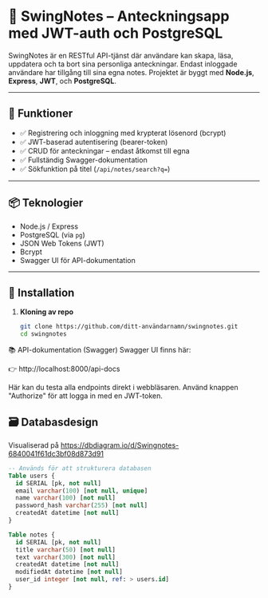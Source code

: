 
# 📝 SwingNotes – Anteckningsapp med JWT-auth och PostgreSQL

SwingNotes är en RESTful API-tjänst där användare kan skapa, läsa, uppdatera och ta bort sina personliga anteckningar. Endast inloggade användare har tillgång till sina egna notes. Projektet är byggt med **Node.js**, **Express**, **JWT**, och **PostgreSQL**.

---

## 🚀 Funktioner

- ✅ Registrering och inloggning med krypterat lösenord (bcrypt)
- ✅ JWT-baserad autentisering (bearer-token)
- ✅ CRUD för anteckningar – endast åtkomst till egna
- ✅ Fullständig Swagger-dokumentation
- ✅ Sökfunktion på titel (`/api/notes/search?q=`)

---

## 📦 Teknologier

- Node.js / Express
- PostgreSQL (via `pg`)
- JSON Web Tokens (JWT)
- Bcrypt
- Swagger UI för API-dokumentation

---

## 🔧 Installation

1. **Kloning av repo**
   ```bash
   git clone https://github.com/ditt-användarnamn/swingnotes.git
   cd swingnotes
📚 API-dokumentation (Swagger)
Swagger UI finns här:

👉 http://localhost:8000/api-docs

Här kan du testa alla endpoints direkt i webbläsaren. Använd knappen "Authorize" för att logga in med en JWT-token.

## 🗃️ Databasdesign

Visualiserad på https://dbdiagram.io/d/Swingnotes-6840041f61dc3bf08d873d91

```sql
-- Används för att strukturera databasen
Table users {
  id SERIAL [pk, not null]
  email varchar(100) [not null, unique]
  name varchar(100) [not null]
  password_hash varchar(255) [not null]
  createdAt datetime [not null]
}

Table notes {
  id SERIAL [pk, not null]
  title varchar(50) [not null]
  text varchar(300) [not null]
  createdAt datetime [not null]
  modifiedAt datetime [not null]
  user_id integer [not null, ref: > users.id]
}

